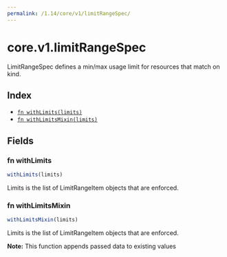 ```yaml
---
permalink: /1.14/core/v1/limitRangeSpec/
---
```


# core.v1.limitRangeSpec

LimitRangeSpec defines a min/max usage limit for resources that match on kind.

## Index

* [`fn withLimits(limits)`](#fn-withlimits)
* [`fn withLimitsMixin(limits)`](#fn-withlimitsmixin)

## Fields

### fn withLimits

```ts
withLimits(limits)
```

Limits is the list of LimitRangeItem objects that are enforced.

### fn withLimitsMixin

```ts
withLimitsMixin(limits)
```

Limits is the list of LimitRangeItem objects that are enforced.

**Note:** This function appends passed data to existing values